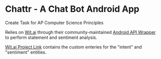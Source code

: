 # Chattr - A Chat Bot Android App
Create Task for AP Computer Science Principles

Relies on [Wit.ai](https://wit.ai) through their community-maintained [Android API Wrapper](https://github.com/wit-ai/wit-android-sdk) to perform statement and sentiment analysis.

[Wit.ai Project Link](https://wit.ai/AdiSai/Chattr/) contains the custom enteries for the "intent" and "sentiment" entities.
